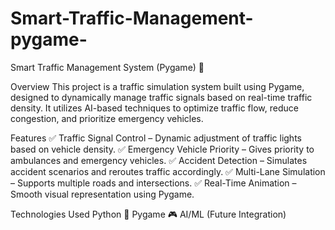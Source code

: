 # Smart-Traffic-Management-pygame-
Smart Traffic Management System (Pygame) 🚦


Overview
This project is a traffic simulation system built using Pygame, designed to dynamically manage traffic signals based on real-time traffic density. It utilizes AI-based techniques to optimize traffic flow, reduce congestion, and prioritize emergency vehicles.

Features
✅ Traffic Signal Control – Dynamic adjustment of traffic lights based on vehicle density.
✅ Emergency Vehicle Priority – Gives priority to ambulances and emergency vehicles.
✅ Accident Detection – Simulates accident scenarios and reroutes traffic accordingly.
✅ Multi-Lane Simulation – Supports multiple roads and intersections.
✅ Real-Time Animation – Smooth visual representation using Pygame.

Technologies Used
Python 🐍
Pygame 🎮
AI/ML (Future Integration)
